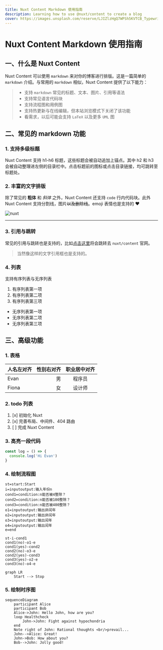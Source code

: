 ```yaml
---
title: Nuxt Content Markdown 使用指南
description: Learning how to use @nuxt/content to create a blog
cover: https://images.unsplash.com/reserve/LJIZlzHgQ7WPSh5KVTCB_Typewriter.jpg?ixlib=rb-1.2.1&auto=format&fit=crop&w=800&q=60
---
```


# Nuxt Content Markdown 使用指南

## 一、什么是 Nuxt Content

Nuxt Content 可以使用 `markdown` 来对你的博客进行排版。这是一篇简单的 `markdown` 介绍。与常用的 `markdown` 相似，Nuxt Content 提供了以下能力：

> - 支持 `markdown` 常见的标题、文本、图片、引用等语法
> - 支持常见语言代码块
> - 支持流程图和用例图
> - 支持热更新与在线编辑，但本站浏览模式下关闭了该功能
> - 看需求，以后可能会支持 `LaTeX` 以及更多 `UML` 图

## 二、常见的 markdown 功能

### 1. 支持多级标题

Nuxt Content 支持 h1-h6 标题，这些标题会被自动追加上锚点。其中 h2 和 h3 会被自动整理进左侧的目录栏中。点击标题前的图标或点击目录链接，均可跳转至标题处。

### 2. 丰富的文字排版

除了常见的 **粗体** 和 _斜体_ 之外，Nuxt Content 还支持 `code` 行内代码块。此外 Nuxt Content 支持分割线，图片~~以及删除线~~。emoji 表情也是支持的 :heart:

![nuxt](https://content.nuxtjs.org/logo-light.svg)

---

### 3. 引用与跳转

常见的引用与跳转也是支持的，比如[点击这里](https://content.nuxtjs.org/)将会跳转去 `nuxt/content` 官网。

> 当然像这样的文字引用框也是支持的。

### 4. 列表

支持有序列表与无序列表

1. 有序列表第一项
2. 有序列表第二项
3. 有序列表第三项

- 无序列表第一项
- 无序列表第二项
- 无序列表第三项

## 三、高级功能

### 1. 表格

| 人名左对齐 | 性别右对齐 | 职业居中对齐 |
| :--------- | ---------: | :----------: |
| Evan       |         男 |    程序员    |
| Fiona      |         女 |    设计师    |

### 2. todo 列表

1. [x] 初始化 Nuxt
2. [x] 完善布局、中间件、404 路由
3. [ ] 完成 Nuxt Content

### 3. 高亮一段代码

```js
const log = () => {
  console.log('Hi Evan')
}
```

### 4. 绘制流程图

```flow
st=start:Start
i=inputoutput:输入年份n
cond1=condition:n能否被4整除？
cond2=condition:n能否被100整除？
cond3=condition:n能否被400整除？
o1=inputoutput:输出非闰年
o2=inputoutput:输出非闰年
o3=inputoutput:输出闰年
o4=inputoutput:输出闰年
e=end

st-i-cond1
cond1(no)-o1-e
cond1(yes)-cond2
cond2(no)-o3-e
cond2(yes)-cond3
cond3(yes)-o2-e
cond3(no)-o4-e
```

```mermaid
graph LR
    Start --> Stop
```

### 5. 绘制时序图

```mermaid
sequenceDiagram
    participant Alice
    participant Bob
    Alice->John: Hello John, how are you?
    loop Healthcheck
        John->John: Fight against hypochondria
    end
    Note right of John: Rational thoughts <br/>prevail...
    John-->Alice: Great!
    John->Bob: How about you?
    Bob-->John: Jolly good!
```
